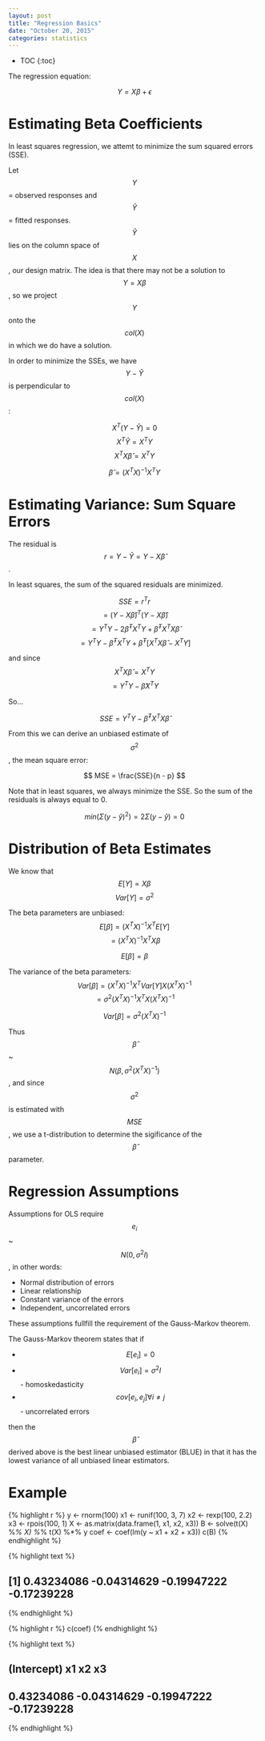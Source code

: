 ```yaml
---
layout: post
title: "Regression Basics"
date: "October 20, 2015"
categories: statistics
---
```


* TOC
{:toc}

The regression equation:

$$ Y = X\beta + \epsilon $$

# Estimating Beta Coefficients
In least squares regression, we attemt to minimize the sum squared errors (SSE). 

Let $$Y$$ = observed responses and $$\hat{Y}$$ = fitted responses. $$\hat{Y}$$ lies on the column space of $$X$$, our design matrix. The idea is that there may not be a solution to $$Y = X\beta$$, so we project $$Y$$ onto the $$col(X)$$ in which we do have a solution. 

In order to minimize the SSEs, we have $$Y-\hat{Y}$$ is perpendicular to $$col(X)$$:

$$ X^T(Y-\hat{Y}) = 0 $$
$$ X^T\hat{Y} = X^TY $$
$$ X^TX\hat{\beta} = X^TY $$


$$ \hat{\beta} = (X^TX)^{-1}X^TY $$

# Estimating Variance: Sum Square Errors
The residual is $$r = Y - \hat{Y} = Y - X\hat{\beta}$$.

In least squares, the sum of the squared residuals are minimized. 

$$ SSE = r^Tr $$
$$ = (Y - X\hat{\beta})^T(Y - X\hat{\beta}) $$
$$ = Y^TY - 2\hat{\beta}^TX^TY + \hat{\beta}^TX^TX\hat{\beta} $$
$$ = Y^TY - \hat{\beta}^TX^TY + \hat{\beta}^T[X^TX\hat{\beta} - X^TY] $$

and since $$ X^TX\hat{\beta} = X^TY $$
$$ = Y^TY - \hat{\beta}X^TY $$

So...

$$ SSE = Y^TY - \hat{\beta}^TX^TX\hat{\beta} $$

From this we can derive an unbiased estimate of $$\sigma^2$$, the mean square error:

$$ MSE = \frac{SSE}{n - p} $$

Note that in least squares, we always minimize the SSE. So the sum of the residuals is always equal to 0.

$$ min( \Sigma (y - \hat{y})^2 ) = 2 \Sigma (y - \hat{y}) = 0 $$

# Distribution of Beta Estimates
We know that 
$$ E[Y] = X\beta $$
$$ Var[Y] = \sigma^2 $$

The beta parameters are unbiased:
$$ E[\beta] = (X^TX)^{-1}X^TE[Y] $$
$$ = (X^TX)^{-1}X^TX\beta $$

$$ E[\beta] = \beta $$

The variance of the beta parameters:
$$ Var[\beta] = (X^TX)^{-1}X^TVar[Y]X(X^TX)^{-1} $$
$$ = \sigma^2 (X^TX)^{-1}X^TX(X^TX)^{-1} $$

$$ Var[\beta] = \sigma^2 (X^TX)^{-1} $$

Thus $$ \hat{\beta} $$ ~ $$ N(\beta, \sigma^2(X^TX)^{-1}) $$, and since $$\sigma^2$$ is estimated with $$MSE$$, we use a t-distribution to determine the sigificance of the $$\hat{\beta}$$ parameter.
 
# Regression Assumptions
Assumptions for OLS require $$ e_i $$ ~ $$ N(0, \sigma^2I) $$, in other words:
* Normal distribution of errors
* Linear relationship
* Constant variance of the errors 
* Independent, uncorrelated errors

These assumptions fullfill the requirement of the Gauss-Markov theorem.

The Gauss-Markov theorem states that if
* $$ E[e_i] = 0 $$
* $$ Var[e_i] = \sigma^2I $$ - homoskedasticity
* $$ cov[e_i, e_j] \forall i \ne j $$ - uncorrelated errors

then the $$\hat{\beta}$$ derived above is the best linear unbiased estimator (BLUE) in that it has the lowest variance of all unbiased linear estimators.

# Example

{% highlight r %}
y <- rnorm(100)
x1 <- runif(100, 3, 7)
x2 <- rexp(100, 2.2)
x3 <- rpois(100, 1)
X <- as.matrix(data.frame(1, x1, x2, x3))
B <- solve(t(X) %*% X) %*% t(X) %*% y
coef <- coef(lm(y ~ x1 + x2 + x3))
c(B)
{% endhighlight %}



{% highlight text %}
## [1]  0.43234086 -0.04314629 -0.19947222 -0.17239228
{% endhighlight %}



{% highlight r %}
c(coef)
{% endhighlight %}



{% highlight text %}
## (Intercept)          x1          x2          x3 
##  0.43234086 -0.04314629 -0.19947222 -0.17239228
{% endhighlight %}

